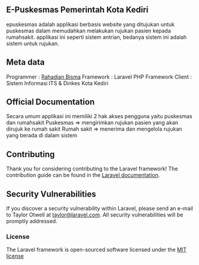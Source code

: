 ## E-Puskesmas Pemerintah Kota Kediri 

epuskesmas adalah applikasi berbasis website yang ditujukan untuk puskesmas dalam memudahkan melakukan rujukan pasien kepada rumahsakit. applikasi ini seperti sistem antrian, bedanya sistem ini adalah sistem untuk rujukan.

## Meta data
Programmer : [Rahadian Bisma](http://djiebrats.net)
Framework  : Laravel PHP Framework
Client     : Sistem Informasi ITS & Dinkes Kota Kediri


## Official Documentation
Secara umum applikasi ini memiliki 2 hak akses pengguna yaitu puskesmas dan rumahsakit
Puskesmas => mengirimkan rujukan pasien yang akan dirujuk ke rumah sakit
Rumah sakit => menerima dan mengelola rujukan yang berada di dalam sistem 

## Contributing

Thank you for considering contributing to the Laravel framework! The contribution guide can be found in the [Laravel documentation](http://laravel.com/docs/contributions).

## Security Vulnerabilities

If you discover a security vulnerability within Laravel, please send an e-mail to Taylor Otwell at taylor@laravel.com. All security vulnerabilities will be promptly addressed.

### License

The Laravel framework is open-sourced software licensed under the [MIT license](http://opensource.org/licenses/MIT)
